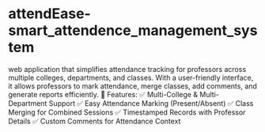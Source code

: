 # attendEase-smart_attendence_management_system
web application that simplifies attendance tracking for professors across multiple colleges, departments, and classes. With a user-friendly interface, it allows professors to mark attendance, merge classes, add comments, and generate reports efficiently.
🔹 Features:
✅ Multi-College & Multi-Department Support
✅ Easy Attendance Marking (Present/Absent)
✅ Class Merging for Combined Sessions
✅ Timestamped Records with Professor Details
✅ Custom Comments for Attendance Context
